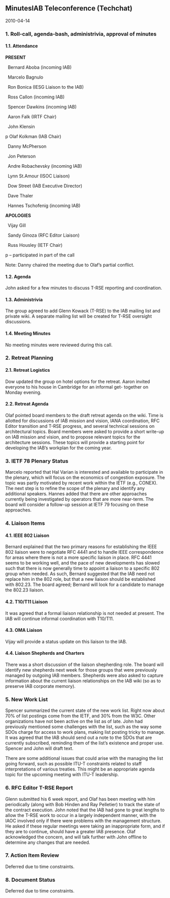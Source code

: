 
MinutesIAB Teleconference (Techchat)
------------------------------------


2010-04-14


### 1. Roll-call, agenda-bash, administrivia, approval of minutes


#### 1.1. Attendance


**PRESENT**  

  Bernard Aboba (incoming IAB)  

  Marcelo Bagnulo  

  Ron Bonica (IESG Liaison to the IAB)  

  Ross Callon (incoming IAB)  

  Spencer Dawkins (incoming IAB)  

  Aaron Falk (IRTF Chair)  

  John Klensin


p Olaf Kolkman (IAB Chair)


  Danny McPherson  

  Jon Peterson  

  Andre Robachevsky (incoming IAB)  

  Lynn St.Amour (ISOC Liaison)  

  Dow Street (IAB Executive Director)  

  Dave Thaler  

  Hannes Tschofenig (incoming IAB)  

**APOLOGIES**  

  Vijay Gill  

  Sandy Ginoza (RFC Editor Liaison)  

  Russ Housley (IETF Chair)


p – participated in part of the call


Note: Danny chaired the meeting due to Olaf’s partial conflict.


#### 1.2. Agenda


John asked for a few minutes to discuss T-RSE reporting and coordination.


#### 1.3. Administrivia


The group agreed to add Glenn Kowack (T-RSE) to the IAB mailing list and private wiki. A separate mailing list will be created for T-RSE oversight discussions.


#### 1.4. Meeting Minutes


No meeting minutes were reviewed during this call.


### 2. Retreat Planning


#### 2.1. Retreat Logistics


Dow updated the group on hotel options for the retreat. Aaron invited everyone to his house in Cambridge for an informal get- together on Monday evening.


#### 2.2. Retreat Agenda


Olaf pointed board members to the draft retreat agenda on the wiki. Time is allotted for discussions of IAB mission and vision, IANA coordination, RFC Editor transition and T-RSE progress, and several technical sessions on architectural topics. Board members were asked to provide a short write-up on IAB mission and vision, and to propose relevant topics for the architecture sessions. These topics will provide a starting point for developing the IAB’s workplan for the coming year.


### 3. IETF 78 Plenary Status


Marcelo reported that Hal Varian is interested and available to participate in the plenary, which will focus on the economics of congestion exposure. The topic was partly motivated by recent work within the IETF (e.g., CONEX). The next step is to refine the scope of the plenary and identify any additional speakers. Hannes added that there are other approaches currently being investigated by operators that are more near-term. The board will consider a follow-up session at IETF 79 focusing on these approaches.


### 4. Liaison Items


#### 4.1. IEEE 802 Liaison


Bernard explained that the two primary reasons for establishing the IEEE 802 liaison were to negotiate RFC 4441 and to handle IEEE correspondence for areas where there is not a more specific liaison in place. RFC 4441 seems to be working well, and the pace of new developments has slowed such that there is now generally time to appoint a liaison to a specific 802 group when needed. As such, Bernard suggested that the IAB need not replace him in the 802 role, but that a new liaison should be established with 802.23. The board agreed; Bernard will look for a candidate to manage the 802.23 liaison.


#### 4.2. T10/T11 Liaison


It was agreed that a formal liaison relationship is not needed at present. The IAB will continue informal coordination with T10/T11.


#### 4.3. OMA Liaison


Vijay will provide a status update on this liaison to the IAB.


#### 4.4. Liaison Shepherds and Charters


There was a short discussion of the liaison shepherding role. The board will identify new shepherds next week for those groups that were previously managed by outgoing IAB members. Shepherds were also asked to capture information about the current liaison relationships on the IAB wiki (so as to preserve IAB corporate memory).


### 5. New Work List


Spencer summarized the current state of the new work list. Right now about 70% of list postings come from the IETF, and 30% from the W3C. Other organizations have not been active on the list as of late. John had previously mentioned some challenges with the list, such as the way some SDOs charge for access to work plans, making list posting tricky to manage. It was agreed that the IAB should send out a note to the SDOs that are currently subscribed, reminding them of the list’s existence and proper use. Spencer and John will draft text.


There are some additional issues that could arise with the managing the list going forward, such as possible ITU-T constraints related to staff interpretations of various treaties. This might be an appropriate agenda topic for the upcoming meeting with ITU-T leadership.


### 6. RFC Editor T-RSE Report


Glenn submitted his 6 week report, and Olaf has been meeting with him periodically (along with Bob Hinden and Ray Pelletier) to track the state of the contract execution. John noted that the IAB had gone to great lengths to allow the T-RSE work to occur in a largely independent manner, with the IAOC involved only if there were problems with the management structure. He asked if these regular meetings were taking an inappropriate form, and if they are to continue, should have a greater IAB presence. Olaf acknowledged the concern, and will talk further with John offline to determine any changes that are needed.


### 7. Action Item Review


Deferred due to time constraints.


### 8. Document Status


Deferred due to time constraints.


